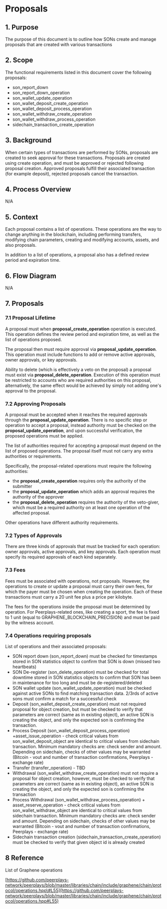 # Proposals

## 1. Purpose

The purpose of this document is to outline how SONs create and manage proposals that are created with various transactions

## 2. Scope

The functional requirements listed in this document cover the following proposals:

* son\_report\_down
* son\_report\_down\_operation
* son\_wallet\_update\_operation
* son\_wallet\_deposit\_create\_operation
* son\_wallet\_deposit\_process\_operation
* son\_wallet\_withdraw\_create\_operation
* son\_wallet\_withdraw\_process\_operation
* sidechain\_transaction\_create\_operation

## 3. Background

When certain types of transactions are performed by SONs, proposals are created to seek approval for these transactions. Proposals are created using create operation, and must be approved or rejected following proposal creation. Approved proposals fulfill their associated transaction \(for example deposit\), rejected proposals cancel the transaction.

## 4. Process Overview

N/A

## 5. Context

Each proposal contains a list of operations. These operations are the way to change anything in the blockchain, including performing transfers, modifying chain parameters, creating and modifying accounts, assets, and also proposals. 

In addition to a list of operations, a proposal also has a defined review period and expiration time.

## 6. Flow Diagram

N/A

## **7. Proposals**

### **7.1 Proposal Lifetime**

A proposal must when **proposal\_create\_operation** operation is executed. This operation defines the review period and expiration time, as well as the list of operations proposed.

The proposal then must require approval via **proposal\_update\_operation**. This operation must include functions to add or remove active approvals, owner approvals, or key approvals.

Ability to delete \(which is effectively a veto on the proposal\) a proposal must exist via **proposal\_delete\_operation**. Execution of this operation must be restricted to accounts who are required authorities on this proposal, alternatively, the same effect would be achieved by simply not adding one's approval to the proposal.

### **7.2 Approving Proposals**

A proposal must be accepted when it reaches the required approvals through the **proposal\_update\_operation**. There is no specific step or operation to accept a proposal, instead authority must be checked on the **proposal\_update\_operation**, and upon successful verification, the proposed operations must be applied.

The list of authorities required for accepting a proposal must depend on the list of proposed operations. The proposal itself must not carry any extra authorities or requirements.

Specifically, the proposal-related operations must require the following authorities:

* the **proposal\_create\_operation** requires only the authority of the submitter
* the **proposal\_update\_operation** which adds an approval requires the authority of the approver
* the **proposal\_delete\_operation** requires the authority of the veto-giver, which must be a required authority on at least one operation of the affected proposal.

Other operations have different authority requirements.

### **7.2 Types of Approvals**

There are three kinds of approvals that must be tracked for each operation: owner approvals, active approvals, and key approvals. Each operation must specify its required approvals of each kind separately.

### **7.3 Fees**

Fees must be associated with operations, not proposals. However, the operations to create or update a proposal must carry their own fees, for which the payer must be chosen when creating the operation. Each of these transactions must carry a 20 unit fee plus a price per kilobyte.

The fees for the operations inside the proposal must be determined by operation. For Peerplays-related ones, like creating a sport, the fee is fixed to 1 unit \(equal to GRAPHENE\_BLOCKCHAIN\_PRECISION\) and must be paid by the witness account.

### **7.4 Operations requiring proposals**

List of operations and their associated proposals:

* SON report down \(son\_report\_down\) must be checked for timestamps stored in SON statistics object to confirm that SON is down \(missed two heartbeats\)
* SON De-register \(son\_delete\_operation\) must be checked for total downtime stored in SON statistics objects to confirm that SON has been in maintenance for too long and must be de-registered/deleted
* SON wallet update \(son\_wallet\_update\_operation\) must be checked against active SONs to find matching transaction data. 2/3rds of active sons must confirm a match for a successful check
* Deposit \(son\_wallet\_deposit\_create\_operation\) must not required proposal for object creation, but must be checked to verify that parameters are correct \(same as in existing object\), an active SON is creating the object, and only the expected son is confirming the transaction.
* Process Deposit \(son\_wallet\_deposit\_process\_operation\) +asset\_issue\_operation - check critical values from son\_wallet\_deposit\_object are identical to critical values from sidechain transaction. Minimum mandatory checks are: check sender and amount. Depending on sidechain, checks of other values may be warranted \(Bitcoin - vout and number of transaction confirmations, Peerplays - exchange rate\)
* Transfer \(transfer\_operation\) - TBD
* Withdrawal \(son\_wallet\_withdraw\_create\_operation\) must not require a proposal for object creation, however, must be checked to verify that parameters are correct \(same as in existing object\), an active SON is creating the object, and only the expected son is confirming the transaction
* Process Withdrawal \(son\_wallet\_withdraw\_process\_operation\) + asset\_reserve\_operation - check critical values from son\_wallet\_withdraw\_object are identical to critical values from sidechain transaction. Minimum mandatory checks are: check sender and amount. Depending on sidechain, checks of other values may be warranted \(Bitcoin - vout and number of transaction confirmations, Peerplays - exchange rate\)
* Sidechain transaction creation \(sidechain\_transaction\_create\_operation\) must be checked to verify that given object id is already created

## 8 Reference

List of Graphene operations

[https://github.com/peerplays-network/peerplays/blob/master/libraries/chain/include/graphene/chain/protocol/operations.hpp\#L55](https://github.com/peerplays-network/peerplays/blob/master/libraries/chain/include/graphene/chain/protocol/operations.hpp#L55)

